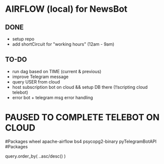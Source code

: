# AIRFLOW (local) for NewsBot

## DONE

- setup repo
- add shortCircuit for "working hours" (12am - 9am)

## TO-DO

- run dag based on TIME (current & previous)
- improve Telegram message
- query USER from cloud
- host subscription bot on cloud && setup DB there (!!scripting cloud telebot)
- error bot + telegram msg error handling

# PAUSED TO COMPLETE TELEBOT ON CLOUD

#Packages
wheel
apache-airflow
bs4
psycopg2-binary
pyTelegramBotAPI
#Packages

query.order_by( <table>.<column>.asc/desc() )
